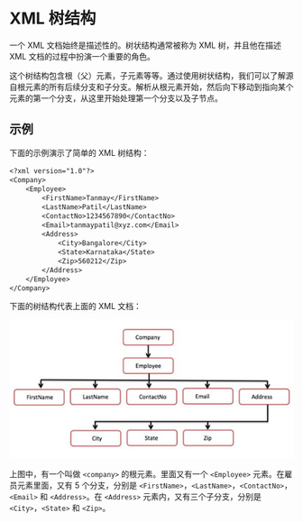 # XML 树结构

一个 XML 文档始终是描述性的。树状结构通常被称为 XML 树，并且他在描述 XML 文档的过程中扮演一个重要的角色。

这个树结构包含根（父）元素，子元素等等。通过使用树状结构，我们可以了解源自根元素的所有后续分支和子分支。解析从根元素开始，然后向下移动到指向某个元素的第一个分支，从这里开始处理第一个分支以及子节点。

## 示例

下面的示例演示了简单的 XML 树结构：

```
<?xml version="1.0"?>
<Company>
	<Employee>
		<FirstName>Tanmay</FirstName>
		<LastName>Patil</LastName>
		<ContactNo>1234567890</ContactNo>
		<Email>tanmaypatil@xyz.com</Email>
		<Address>
			<City>Bangalore</City>
			<State>Karnataka</State>
			<Zip>560212</Zip>
		</Address>
	</Employee>
</Company>
```

下面的树结构代表上面的 XML 文档：

![XML Tree Structure](images/tree_structure.jpg)

上图中，有一个叫做 `<company>` 的根元素。里面又有一个 `<Employee>` 元素。在雇员元素里面，又有 5 个分支，分别是 `<FirstName>`，`<LastName>`，`<ContactNo>`，`<Email>` 和 `<Address>`。在 `<Address>` 元素内，又有三个子分支，分别是 `<City>`，`<State>` 和 `<Zip>`。